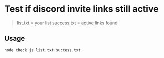 # Test if discord invite links still active

> list.txt = your list
> success.txt = active links found

## Usage
```bash
node check.js list.txt success.txt
```
